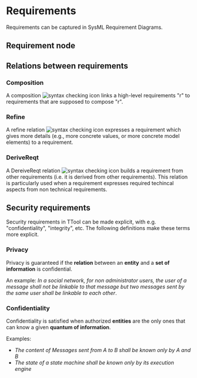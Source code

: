 # Requirements
Requirements can be captured in SysML Requirement Diagrams.


## Requirement node


## Relations between requirements


### Composition
A composition ![syntax checking icon](file:../ui/util/reqcomp.gif) links a high-level requirements "r" to requirements that are supposed to compose "r".


### Refine
A refine relation ![syntax checking icon](file:../ui/util/reqref.gif) expresses a requirement which gives more details (e.g., more concrete values, or more concrete model elements) to a requirement.


### DeriveReqt
A DereiveReqt relation ![syntax checking icon](file:../ui/util/reqder.gif) builds a requirement from other requirements (i.e. it is derived from other requirements). This relation is particularly used when a requirement expresses required techincal aspects from non technical requirements.


## Security requirements

Security requirements in TTool can be made explicit, with e.g. "confidentiality", "integrity", etc. The following definitions make these terms more explicit.


### Privacy

Privacy is guaranteed if the **relation** between an **entity** and
a **set of information** is confidential. 


An example: *In a social network, for non administrator users, the user of
a message shall not be linkable to that message but two
messages sent by the same user shall be linkable to each
other*.


### Confidentiality

Confidentiality is satisfied when authorized **entities** are the
only ones that can know a given **quantum of information**.

Examples:
- *The content of Messages sent from A to B shall be known
only by A and B*
- *The state of a state machine shall be known only by its
execution engine*

###



